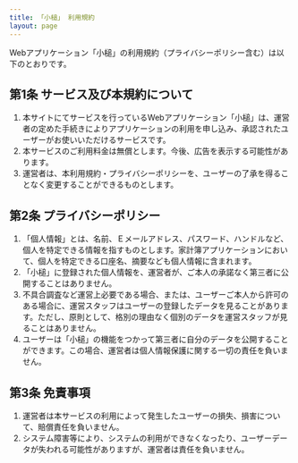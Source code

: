 ```yaml
---
title: 「小槌」 利用規約
layout: page
---
```


Webアプリケーション「小槌」の利用規約（プライバシーポリシー含む）は以下のとおりです。

## 第1条 サービス及び本規約について

1. 本サイトにてサービスを行っているWebアプリケーション「小槌」は、運営者の定めた手続きによりアプリケーションの利用を申し込み、承認されたユーザーがお使いいただけるサービスです。
2. 本サービスのご利用料金は無償とします。今後、広告を表示する可能性があります。
3. 運営者は、本利用規約・プライバシーポリシーを、ユーザーの了承を得ることなく変更することができるものとします。

## 第2条 プライバシーポリシー

1. 「個人情報」とは、名前、Ｅメールアドレス、パスワード、ハンドルなど、個人を特定できる情報を指すものとします。家計簿アプリケーションにおいて、個人を特定できる口座名、摘要なども個人情報に含まれます。
2. 「小槌」に登録された個人情報を、運営者が、ご本人の承諾なく第三者に公開することはありません。
3. 不具合調査など運営上必要である場合、または、ユーザーご本人から許可のある場合に、運営スタッフはユーザーの登録したデータを見ることがあります。ただし、原則として、格別の理由なく個別のデータを運営スタッフが見ることはありません。
4. ユーザーは「小槌」の機能をつかって第三者に自分のデータを公開することができます。この場合、運営者は個人情報保護に関する一切の責任を負いません。

## 第3条 免責事項

1. 運営者は本サービスの利用によって発生したユーザーの損失、損害について、賠償責任を負いません。
2. システム障害等により、システムの利用ができなくなったり、ユーザーデータが失われる可能性がありますが、運営者は責任を負いません。
